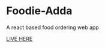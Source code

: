 # Foodie-Adda
A react based food ordering web app


[LIVE HERE](https://sanjaybst.github.io/Foodie-Adda/)
